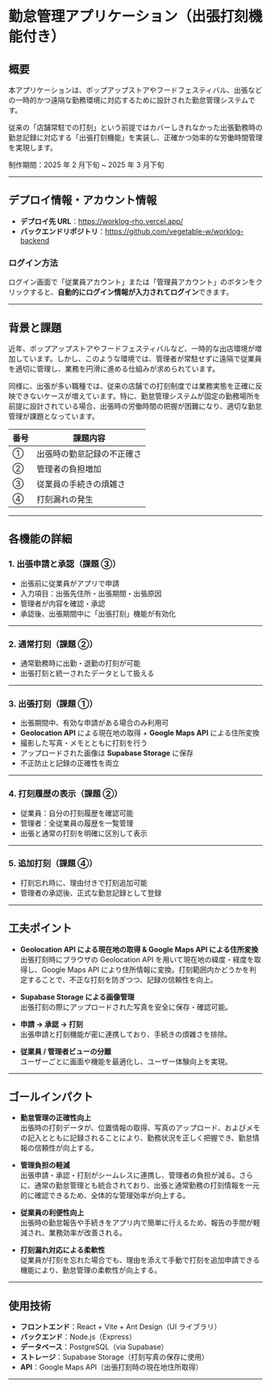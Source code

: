 # 勤怠管理アプリケーション（出張打刻機能付き）

## 概要

本アプリケーションは、ポップアップストアやフードフェスティバル、出張などの一時的かつ遠隔な勤務環境に対応するために設計された勤怠管理システムです。

従来の「店舗常駐での打刻」という前提ではカバーしきれなかった出張勤務時の勤怠記録に対応する「出張打刻機能」を実装し、正確かつ効率的な労働時間管理を実現します。

制作期間：2025 年 2 月下旬 ~ 2025 年 3 月下旬

---

## デプロイ情報・アカウント情報

- **デプロイ先 URL**：<https://worklog-rho.vercel.app/>
- **バックエンドリポジトリ**：<https://github.com/vegetable-w/worklog-backend>

### ログイン方法

ログイン画面で「従業員アカウント」または「管理員アカウント」のボタンをクリックすると、**自動的にログイン情報が入力されてログイン**できます。

---

## 背景と課題

近年、ポップアップストアやフードフェスティバルなど、一時的な出店環境が増加しています。しかし、このような環境では、管理者が常駐せずに遠隔で従業員を適切に管理し、業務を円滑に進める仕組みが求められています。

同様に、出張が多い職種では、従来の店舗での打刻制度では業務実態を正確に反映できないケースが増えています。特に、勤怠管理システムが固定の勤務場所を前提に設計されている場合、出張時の労働時間の把握が困難になり、適切な勤怠管理が課題となっています。

| 番号 | 課題内容                   |
| ---- | -------------------------- |
| ①    | 出張時の勤怠記録の不正確さ |
| ②    | 管理者の負担増加           |
| ③    | 従業員の手続きの煩雑さ     |
| ④    | 打刻漏れの発生             |

---

## 各機能の詳細

### 1. 出張申請と承認（課題 ③）

- 出張前に従業員がアプリで申請
- 入力項目：出張先住所・出張期間・出張原因
- 管理者が内容を確認・承認
- 承認後、出張期間中に「出張打刻」機能が有効化

---

### 2. 通常打刻（課題 ②）

- 通常勤務時に出勤・退勤の打刻が可能
- 出張打刻と統一されたデータとして扱える

---

### 3. 出張打刻（課題 ①）

- 出張期間中、有効な申請がある場合のみ利用可
- **Geolocation API** による現在地の取得 + **Google Maps API** による住所変換
- 撮影した写真・メモとともに打刻を行う
- アップロードされた画像は **Supabase Storage** に保存
- 不正防止と記録の正確性を両立

---

### 4. 打刻履歴の表示（課題 ②）

- 従業員：自分の打刻履歴を確認可能
- 管理者：全従業員の履歴を一覧管理
- 出張と通常の打刻を明確に区別して表示

---

### 5. 追加打刻（課題 ④）

- 打刻忘れ時に、理由付きで打刻追加可能
- 管理者の承認後、正式な勤怠記録として登録

---

## 工夫ポイント

- **Geolocation API による現在地の取得 & Google Maps API による住所変換**  
  出張打刻時にブラウザの Geolocation API を用いて現在地の緯度・経度を取得し、Google Maps API により住所情報に変換。打刻範囲内かどうかを判定することで、不正な打刻を防ぎつつ、記録の信頼性を向上。

- **Supabase Storage による画像管理**  
  出張打刻の際にアップロードされた写真を安全に保存・確認可能。

- **申請 → 承認 → 打刻**  
  出張申請と打刻機能が密に連携しており、手続きの煩雑さを排除。

- **従業員 / 管理者ビューの分離**  
  ユーザーごとに画面や機能を最適化し、ユーザー体験向上を実現。

---

## ゴールインパクト

- **勤怠管理の正確性向上**  
  出張時の打刻データが、位置情報の取得、写真のアップロード、およびメモの記入とともに記録されることにより、勤務状況を正しく把握でき、勤怠情報の信頼性が向上する。

- **管理負担の軽減**  
  出張申請・承認・打刻がシームレスに連携し、管理者の負担が減る。さらに、通常の勤怠管理とも統合されており、出張と通常勤務の打刻情報を一元的に確認できるため、全体的な管理効率が向上する。

- **従業員の利便性向上**  
  出張時の勤怠報告や手続きをアプリ内で簡単に行えるため、報告の手間が軽減され、業務効率が改善される。

- **打刻漏れ対応による柔軟性**  
  従業員が打刻を忘れた場合でも、理由を添えて手動で打刻を追加申請できる機能により、勤怠管理の柔軟性が向上する。

---

## 使用技術

- **フロントエンド**：React + Vite + Ant Design（UI ライブラリ）
- **バックエンド**：Node.js（Express）
- **データベース**：PostgreSQL（via Supabase）
- **ストレージ**：Supabase Storage（打刻写真の保存に使用）
- **API**：Google Maps API（出張打刻時の現在地住所取得）

---
